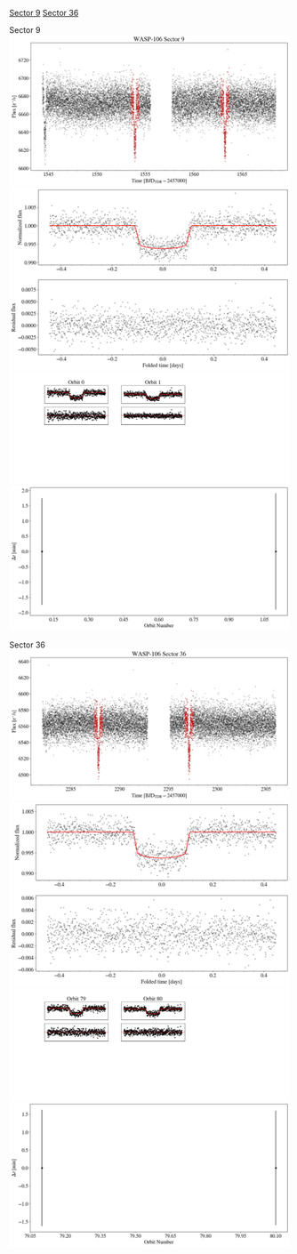 [Sector 9](#sector9)
[Sector 36](#sector36)

<a name = "sector9"></a>
Sector 9
![alt text](/tt/WASP-106_Sector_9/WASP-106_Sector_9_a_TimeSeries.png)
![alt text](/tt/WASP-106_Sector_9/WASP-106_Sector_9_b_FoldedLightCurve.png)
![alt text](/tt/WASP-106_Sector_9/WASP-106_Sector_9_b_IndividualTransitsWithFit.png)
![alt text](/tt/WASP-106_Sector_9/WASP-106_Sector_9_c_TimingResiduals.png)

<a name = "sector36"></a>
Sector 36
![alt text](/tt/WASP-106_Sector_36/WASP-106_Sector_36_a_TimeSeries.png)
![alt text](/tt/WASP-106_Sector_36/WASP-106_Sector_36_b_FoldedLightCurve.png)
![alt text](/tt/WASP-106_Sector_36/WASP-106_Sector_36_b_IndividualTransitsWithFit.png)
![alt text](/tt/WASP-106_Sector_36/WASP-106_Sector_36_c_TimingResiduals.png)

